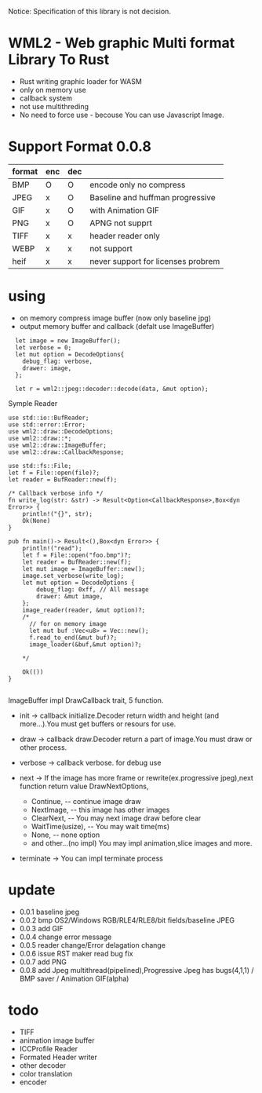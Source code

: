 Notice: Specification of this library is not decision.

# WML2 - Web graphic Multi format Library To Rust
- Rust writing graphic loader for WASM
- only on memory use
- callback system
- not use multithreding
- No need to force use - becouse You can use Javascript Image.

# Support Format 0.0.8

|format|enc|dec|  |
|------|---|---|--|
|BMP|O|O|encode only no compress|
|JPEG|x|O|Baseline and huffman progressive|
|GIF|x|O|with Animation GIF|
|PNG|x|O|APNG not supprt|
|TIFF|x|x|header reader only|
|WEBP|x|x|not support|
|heif|x|x|never support for licenses probrem|

# using
- on memory compress image buffer (now only baseline jpg)
- output memory buffer and callback (defalt use ImageBuffer)

```
  let image = new ImageBuffer();
  let verbose = 0;
  let mut option = DecodeOptions{
    debug_flag: verbose,
    drawer: image,
  };

  let r = wml2::jpeg::decoder::decode(data, &mut option);
```

Symple Reader

```
use std::io::BufReader;
use std::error::Error;
use wml2::draw::DecodeOptions;
use wml2::draw::*;
use wml2::draw::ImageBuffer;
use wml2::draw::CallbackResponse;

use std::fs::File;
let f = File::open(file)?;
let reader = BufReader::new(f);

/* Callback verbose info */
fn write_log(str: &str) -> Result<Option<CallbackResponse>,Box<dyn Error>> {
    println!("{}", str);
    Ok(None)
}

pub fn main()-> Result<(),Box<dyn Error>> {
    println!("read");
    let f = File::open("foo.bmp")?;
    let reader = BufReader::new(f);
    let mut image = ImageBuffer::new();
    image.set_verbose(write_log);
    let mut option = DecodeOptions {
        debug_flag: 0xff, // All message
        drawer: &mut image,
    };
    image_reader(reader, &mut option)?;
    /*
      // for on memory image
      let mut buf :Vec<u8> = Vec::new();
      f.read_to_end(&mut buf)?;
      image_loader(&buf,&mut option)?;

    */

    Ok(())
}


```

 ImageBuffer impl DrawCallback trait, 5 function.

 - init -> callback initialize.Decoder return width and height (and more...).You must get buffers or resours for use.
 - draw -> callback draw.Decoder return a part of image.You must draw or other process.
 - verbose -> callback verbose. for debug use
 - next -> If the image has more frame or rewrite(ex.progressive jpeg),next function return value DrawNextOptions,
    - Continue,             -- continue image draw 
    - NextImage,            -- this image has other images
    - ClearNext,            -- You may next image draw before clear
    - WaitTime(usize),      -- You may wait time(ms)
    - None,                 -- none option
    - and other...(no impl)
   You may impl animation,slice images and more.

 - terminate -> You can impl terminate process


# update
- 0.0.1 baseline jpeg
- 0.0.2 bmp OS2/Windows RGB/RLE4/RLE8/bit fields/baseline JPEG
- 0.0.3 add GIF
- 0.0.4 change error message
- 0.0.5 reader change/Error delagation change
- 0.0.6 issue RST maker read bug fix
- 0.0.7 add PNG
- 0.0.8 add Jpeg multithread(pipelined),Progressive Jpeg has bugs(4,1,1) / BMP saver / Animation GIF(alpha)

# todo
- TIFF
- animation image buffer
- ICCProfile Reader
- Formated Header writer
- other decoder
- color translation
- encoder
